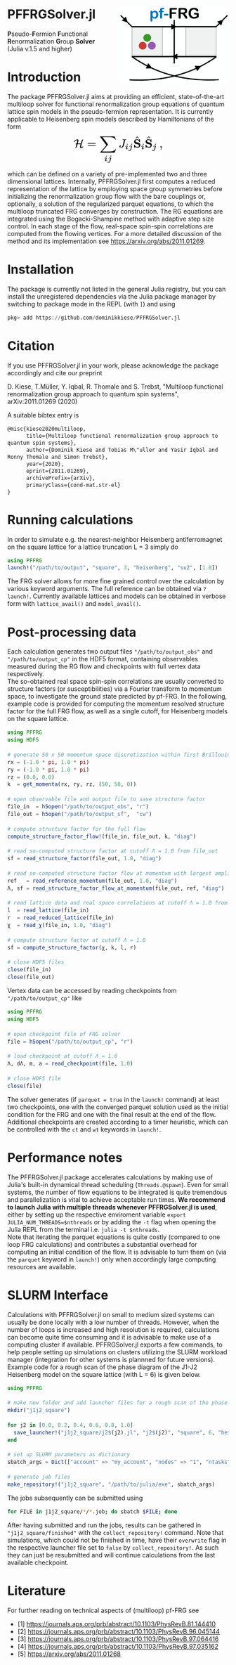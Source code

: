 # PFFRGSolver.jl <img src=https://github.com/dominikkiese/PFFRGSolver.jl/blob/main/README/logo.png align="right" height="175" width="250">

**P**seudo-**F**ermion **F**unctional **R**enormalization **G**roup **Solver** <br>
(Julia v.1.5 and higher)

# Introduction

The package PFFRGSolver.jl aims at providing an efficient, state-of-the-art multiloop solver for functional renormalization group equations of quantum lattice spin models in the pseudo-fermion representation. It is currently applicable to Heisenberg spin models described by Hamiltonians of the form

<p align="center">
  <img src=https://github.com/dominikkiese/PFFRGSolver.jl/blob/main/README/hamiltonian.png height="60" width="200">
</p>

which can be defined on a variety of pre-implemented two and three dimensional lattices. Internally, PFFRGSolver.jl first computes a reduced representation of the lattice by employing space group symmetries before initializing the renormalization group flow with the bare couplings or, optionally, a solution of the regularized parquet equations, to which the multiloop truncated FRG converges by construction. The RG equations are integrated using the Bogacki-Shampine method with adaptive step size control. In each stage of the flow, real-space spin-spin correlations are computed from the flowing vertices. For a more detailed discussion of the method and its implementation see https://arxiv.org/abs/2011.01269.

# Installation

The package is currently not listed in the general Julia registry, but you can install the unregistered dependencies via the Julia package manager by switching to package mode in the REPL (with `]`) and using

```julia
pkg> add https://github.com/dominikkiese/PFFRGSolver.jl
```

# Citation

If you use PFFRGSolver.jl in your work, please acknowledge the package accordingly and cite our preprint

D. Kiese, T.Müller, Y. Iqbal, R. Thomale and S. Trebst, "Multiloop functional renormalization group approach to quantum spin systems", arXiv:2011.01269 (2020)

A suitable bibtex entry is
```
@misc{kiese2020multiloop,
      title={Multiloop functional renormalization group approach to quantum spin systems},
      author={Dominik Kiese and Tobias M\"uller and Yasir Iqbal and Ronny Thomale and Simon Trebst},
      year={2020},
      eprint={2011.01269},
      archivePrefix={arXiv},
      primaryClass={cond-mat.str-el}
}
```

# Running calculations

In order to simulate e.g. the nearest-neighbor Heisenberg antiferromagnet on the square lattice for a lattice truncation L = 3 simply do

```julia
using PFFRG
launch!("/path/to/output", "square", 3, "heisenberg", "su2", [1.0])
```

The FRG solver allows for more fine grained control over the calculation by various keyword arguments. The full reference can be obtained via `?launch!`. Currently available lattices and models can be obtained in verbose form with `lattice_avail()` and `model_avail()`.

# Post-processing data

Each calculation generates two output files `"/path/to/output_obs"` and `"/path/to/output_cp"` in the HDF5 format, containing observables measured during the RG flow and checkpoints with full vertex data respectively. <br>
The so-obtained real space spin-spin correlations are usually converted to structure factors (or susceptibilities) via a Fourier transform to momentum space, to investigate the ground state predicted by pf-FRG. In the following, example code is provided for computing the momentum resolved structure factor for the full FRG flow, as well as a single cutoff, for Heisenberg models on the square lattice.

```julia
using PFFRG
using HDF5

# generate 50 x 50 momentum space discretization within first Brillouin zone of the square lattice
rx = (-1.0 * pi, 1.0 * pi)
ry = (-1.0 * pi, 1.0 * pi)
rz = (0.0, 0.0)
k  = get_momenta(rx, ry, rz, (50, 50, 0))

# open observable file and output file to save structure factor
file_in  = h5open("/path/to/output_obs", "r")
file_out = h5open("/path/to/output_sf",  "cw")

# compute structure factor for the full flow
compute_structure_factor_flow!(file_in, file_out, k, "diag")

# read so-computed structure factor at cutoff Λ = 1.0 from file_out
sf = read_structure_factor(file_out, 1.0, "diag")

# read so-computed structure factor flow at momentum with largest amplitude with respect to reference scale Λ = 1.0
ref   = read_reference_momentum(file_out, 1.0, "diag")
Λ, sf = read_structure_factor_flow_at_momentum(file_out, ref, "diag")

# read lattice data and real space correlations at cutoff Λ = 1.0 from file_in
l  = read_lattice(file_in)
r  = read_reduced_lattice(file_in)
χ  = read_χ(file_in, 1.0, "diag")

# compute structure factor at cutoff Λ = 1.0
sf = compute_structure_factor(χ, k, l, r)

# close HDF5 files
close(file_in)
close(file_out)
```

Vertex data can be accessed by reading checkpoints from `"/path/to/output_cp"` like

```julia
using PFFRG
using HDF5

# open checkpoint file of FRG solver
file = h5open("/path/to/output_cp", "r")

# load checkpoint at cutoff Λ = 1.0
Λ, dΛ, m, a = read_checkpoint(file, 1.0)

# close HDF5 file
close(file)
```

The solver generates (if `parquet = true` in the `launch!` command) at least two checkpoints, one with the converged parquet solution used as the initial condition for the FRG and one with the final result at the end of the flow. Additional checkpoints are created according to a timer heuristic, which can be controlled with the `ct` and `wt` keywords in `launch!`.

# Performance notes

The PFFRGSolver.jl package accelerates calculations by making use of Julia's built-in dynamical thread scheduling (`Threads.@spawn`). Even for small systems, the number of flow equations to be integrated is quite tremendous and parallelization is vital to achieve acceptable run times. **We recommend to launch Julia with multiple threads whenever PFFRGSolver.jl is used**, either by setting up the respective enviroment variable `export JULIA_NUM_THREADS=$nthreads` or by adding the `-t` flag when opening the Julia REPL from the terminal i.e. `julia -t $nthreads`. <br>
Note that iterating the parquet equations is quite costly (compared to one loop FRG calculations) and contributes a substantial overhead for computing an initial condition of the flow. It is advisable to turn them on (via the `parquet` keyword in `launch!`) only when accordingly large computing resources are available.

# SLURM Interface

Calculations with PFFRGSolver.jl on small to medium sized systems can usually be done locally with a low number of threads. However, when the number of loops is increased and high resolution is required, calculations can become quite time consuming and it is advisable to make use of a computing cluster if available. PFFRGSolver.jl exports a few commands, to help people setting up simulations on clusters utilizing the SLURM workload manager (integration for other systems is plannned for future versions). Example code for a rough scan of the phase diagram of the J1-J2 Heisenberg model on the square lattice (with L = 6) is given below.

```julia
using PFFRG

# make new folder and add launcher files for a rough scan of the phase diagram
mkdir("j1j2_square")

for j2 in [0.0, 0.2, 0.4, 0.6, 0.8, 1.0]
  save_launcher!("j1j2_square/j2$(j2).jl", "j2$(j2)", "square", 6, "heisenberg", "su2", [1.0, j2], final = 0.1)
end

# set up SLURM parameters as dictionary
sbatch_args = Dict(["account" => "my_account", "nodes" => "1", "ntasks" => "1", "cpus-per-task" => "8", "time" => "02:00:00", "partition" => "my_partition"])

# generate job files
make_repository!("j1j2_square", "/path/to/julia/exe", sbatch_args)
```

The jobs subsequently can be submitted using

```bash
for FILE in j1j2_square/*/*.job; do sbatch $FILE; done
```

After having submitted and run the jobs, results can be gathered in `"j1j2_square/finished"` with the `collect_repository!` command. Note that simulations, which could not be finished in time, have their `overwrite` flag in the respective launcher file set to `false` by `collect_repository!`. As such they can just be resubmitted and will continue calculations from the last available checkpoint.

# Literature

For further reading on technical aspects of (multiloop) pf-FRG see

* [1] https://journals.aps.org/prb/abstract/10.1103/PhysRevB.81.144410
* [2] https://journals.aps.org/prb/abstract/10.1103/PhysRevB.96.045144
* [3] https://journals.aps.org/prb/abstract/10.1103/PhysRevB.97.064416
* [4] https://journals.aps.org/prb/abstract/10.1103/PhysRevB.97.035162
* [5] https://arxiv.org/abs/2011.01268
